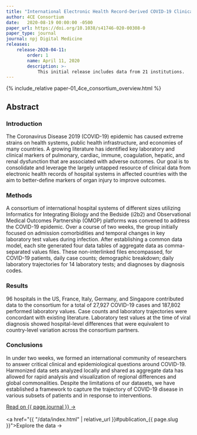 ```yaml
---
title: "International Electronic Health Record-Derived COVID-19 Clinical Course Profile: The 4CE Consortium"
author: 4CE Consortium
date:   2020-08-19 00:00:00 -0500
paper_url: https://doi.org/10.1038/s41746-020-00308-0
paper_type: journal
journal: npj Digital Medicine
releases:
    release-2020-04-11:
        order: 1
        name: April 11, 2020
        description: >-
            This initial release includes data from 21 institutions.
---
```


{% include_relative paper-01_4ce_consortium_overview.html %}

## Abstract

### Introduction
    
The Coronavirus Disease 2019 (COVID-19) epidemic has caused extreme strains on health systems, public health infrastructure, and economies of many countries. 
A growing literature has identified key laboratory and clinical markers of pulmonary, cardiac, immune, coagulation, hepatic, and renal dysfunction that are associated with adverse outcomes. 
Our goal is to consolidate and leverage the largely untapped resource of clinical data from electronic health records of hospital systems in affected countries with the aim to better-define markers of organ injury to improve outcomes.

### Methods

A consortium of international hospital systems of different sizes utilizing Informatics for Integrating Biology and the Bedside (i2b2) and Observational Medical Outcomes Partnership (OMOP) platforms was convened to address the COVID-19 epidemic. 
Over a course of two weeks, the group initially focused on admission comorbidities and temporal changes in key laboratory test values during infection. 
After establishing a common data model, each site generated four data tables of aggregate data as comma-separated values files. 
These non-interlinked files encompassed, for COVID-19 patients, daily case counts; demographic breakdown; daily laboratory trajectories for 14 laboratory tests; and diagnoses by diagnosis codes.

### Results

96 hospitals in the US, France, Italy, Germany, and Singapore contributed data to the consortium for a total of 27,927 COVID-19 cases and 187,802 performed laboratory values. Case counts and laboratory trajectories were concordant with existing literature. Laboratory test values at the time of viral diagnosis showed hospital-level differences that were equivalent to country-level variation across the consortium partners.

### Conclusions

In under two weeks, we formed an international community of researchers to answer critical clinical and epidemiological questions around COVID-19. Harmonized data sets analyzed locally and shared as aggregate data has allowed for rapid analysis and visualization of regional differences and global commonalities. Despite the limitations of our datasets, we have established a framework to capture the trajectory of COVID-19 disease in various subsets of patients and in response to interventions.

<a href="{{ page.paper_url }}">Read on {{ page.journal }} &rarr;</a>
<br/><br/>
<a href="{{ "/data/index.html" | relative_url }}#publication_{{ page.slug }}">Explore the data &rarr;</a>
